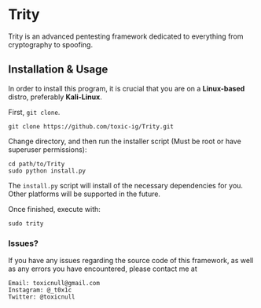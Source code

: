 # Trity
Trity is an advanced pentesting framework dedicated to everything from cryptography to spoofing.

## Installation & Usage

In order to install this program, it is crucial that you are on a __Linux-based__ distro, preferably __Kali-Linux__.

First, `git clone`.

    git clone https://github.com/toxic-ig/Trity.git

Change directory, and then run the installer script (Must be root or have superuser permissions):

    cd path/to/Trity
    sudo python install.py

The `install.py` script will install of the necessary dependencies for you. Other platforms will be supported in the future.

Once finished, execute with:

    sudo trity


### Issues?

If you have any issues regarding the source code of this framework, as well as any errors you have encountered, please contact me at 

    Email: toxicnull@gmail.com
    Instagram: @_t0x1c
    Twitter: @toxicnull
